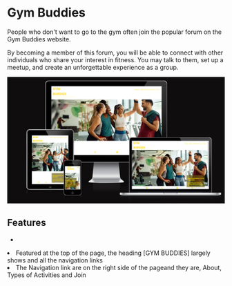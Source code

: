 <h1>Gym Buddies</h1>

People who don't want to go to the gym often join the popular forum on the Gym Buddies website.

By becoming a member of this forum, you will be able to connect with other individuals who share your interest in fitness. You may talk to them, set up a meetup, and create an unforgettable experience as a group.

<img src="/assets/images/page view.png" alt="page view">

<h2>Features</h2>

<ul>
<li><Navigation</li>
</ul>
<li>Featured at the top of the page, the heading [GYM BUDDIES] largely shows and all the navigation links</li>
<li>The Navigation link are on the right side of the pageand they are, About, Types of Activities and Join</li>


